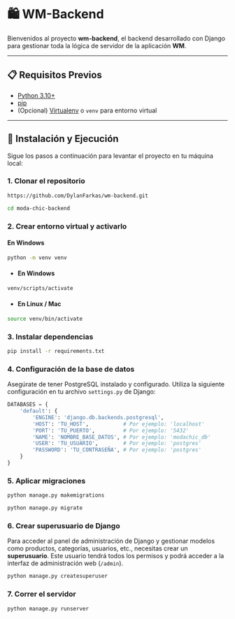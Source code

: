 # 🛍️ WM-Backend

Bienvenidos al proyecto **wm-backend**, el backend desarrollado con Django para gestionar toda la lógica de servidor de la aplicación **WM**.

---

## 📋 Requisitos Previos

- [Python 3.10+](https://www.python.org/)
- [pip](https://pip.pypa.io/en/stable/)
- (Opcional) [Virtualenv](https://virtualenv.pypa.io/en/latest/) o `venv` para entorno virtual

---

## 🚀 Instalación y Ejecución

Sigue los pasos a continuación para levantar el proyecto en tu máquina local:

### 1. Clonar el repositorio

```bash
https://github.com/DylanFarkas/wm-backend.git
```

```bash
cd moda-chic-backend
```

### 2. Crear entorno virtual y activarlo

#### En Windows
```bash
python -m venv venv
```

- #### En Windows

```bash
venv/scripts/activate
```

- #### En Linux / Mac

```bash
source venv/bin/activate
```

### 3. Instalar dependencias

```bash
pip install -r requirements.txt
```

### 4. Configuración de la base de datos

Asegúrate de tener PostgreSQL instalado y configurado. Utiliza la siguiente configuración en tu archivo `settings.py` de Django:

```python
DATABASES = {
    'default': {
        'ENGINE': 'django.db.backends.postgresql',
        'HOST': 'TU_HOST',           # Por ejemplo: 'localhost'
        'PORT': 'TU_PUERTO',         # Por ejemplo: '5432'
        'NAME': 'NOMBRE_BASE_DATOS', # Por ejemplo: 'modachic_db'
        'USER': 'TU_USUARIO',        # Por ejemplo: 'postgres'
        'PASSWORD': 'TU_CONTRASEÑA', # Por ejemplo: 'postgres'
    }
}
```

### 5. Aplicar migraciones

```bash
python manage.py makemigrations
```

```bash
python manage.py migrate
```

### 6. Crear superusuario de Django

Para acceder al panel de administración de Django y gestionar modelos como productos, categorías, usuarios, etc., necesitas crear un **superusuario**. Este usuario tendrá todos los permisos y podrá acceder a la interfaz de administración web (`/admin`).

```bash
python manage.py createsuperuser
```

### 7. Correr el servidor

```bash
python manage.py runserver
```